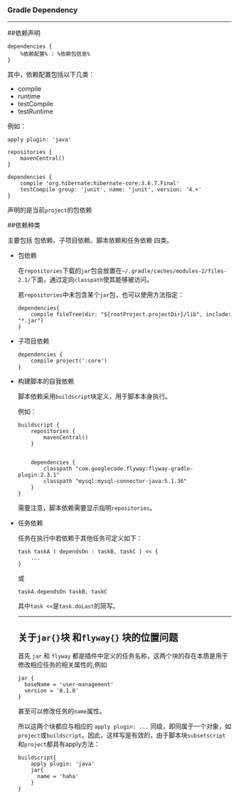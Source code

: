 ### Gradle Dependency
----


##依赖声明

```
dependencies {
    %依赖配置% : %依赖包信息%
}
```

其中，依赖配置包括以下几类：
- compile
- runtime
- testCompile
- testRuntime

例如：

```
apply plugin: 'java'

repositories {
    mavenCentral()
}

dependencies {
    compile 'org.hibernate:hibernate-core:3.6.7.Final'
    testCompile group: 'junit', name: 'junit', version: '4.+'
}
```

声明的是当前```project```的包依赖

##依赖种类

主要包括 包依赖、子项目依赖、脚本依赖和任务依赖 四类。

- 包依赖

  在```repositories```下载的```jar```包会放置在```~/.gradle/caches/modules-2/files-2.1/```下面，通过定向```classpath```使其能够被访问。
  
  若```repositories```中未包含某个```jar```包，也可以使用方法指定：
  
  ```
  dependencies{
      compile fileTree(dir: "${rootProject.projectDir}/lib", include: "*.jar")
  }
  ```

- 子项目依赖

  ```
  dependencies {
      compile project(':core')
  }
  ```

- 构建脚本的自我依赖

  脚本依赖采用```buildscript```块定义，用于脚本本身执行。
  
  例如：
  
  ```
  buildscript {
      repositories {
          mavenCentral()
      }
  
  
      dependencies {
          classpath "com.googlecode.flyway:flyway-gradle-plugin:2.3.1"
          classpath "mysql:mysql-connector-java:5.1.36"
      }
  }
  ```

  需要注意，脚本依赖需要显示指明```repositories```。

- 任务依赖

  任务在执行中若依赖于其他任务可定义如下：
  ```
  task taskA ( dependsOn : taskB, taskC ) << {
      ...
  }
  ```
  或
  ```
  taskA.dependsOn taskB, taskC
  ```
  
  其中```task <<```是```task.doLast```的简写。
  
  
  ----
  
  ## 关于```jar{}```块 和```flyway{}``` 块的位置问题
  
  首先 ```jar``` 和 ```flyway``` 都是插件中定义的任务名称，这两个块的存在本质是用于修改相应任务的相关属性的,例如
  
  ```
  jar {
    baseName = 'user-management'
    version = '0.1.0'
  }
  ```
  
  甚至可以修改任务的```name```属性。
  
  所以这两个块都应与相应的 ```apply plugin: ...``` 同级，即同属于一个对象，如```project```或```buildscript```。因此，这样写是有效的，由于脚本块```subsetscript```和```project```都具有apply方法：
  
  ```
  buildscript{
      apply plugin: 'java'
      jar{
        name = 'haha'
      }
  }
  ```
  
  
  
